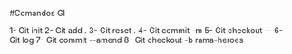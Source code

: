 #Comandos GI

1- Git init
2- Git add .
3- Git reset .
4- Git commit -m
5- Git checkout --
6- Git log
7- Git commit --amend
8- Git checkout -b rama-heroes